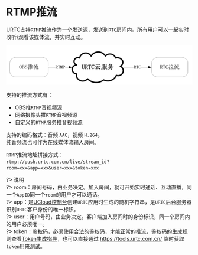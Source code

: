 # RTMP推流

URTC支持`RTMP`推流作为一个发送源，发送到`RTC`房间内。所有用户可以一起实时收听/观看该媒体流，并实时互动。     

![](/images/rtsImage/rts.png)

支持的推流方式有：
 - OBS推`RTMP`音视频源
 - 网络摄像头推`RTMP`音视频源
 - 自定义的`RTMP`服务推音视频源

支持的编码格式：音频 `AAC`，视频 `H.264`。    
纯音频流也可作为在线媒体流输入房间。     

`RTMP`推流地址拼接方式：    
`rtmp://push.urtc.com.cn/live/stream_id?room=xxx&app=xxx&user=xxx&token=xxx`

?> 说明    
?>  room：房间号码，由业务决定。加入房间，就可开始实时通话、互动直播，同一个`AppID`同一个`room`的用户才可以通话。    
?>  app：是[UCloud控制台](https://console.ucloud.cn/)创建`URTC`应用时生成的随机字符串，是`URTC`后台服务器识别`URTC`客户身份的唯一标识。     
?>  user：用户号码，由业务决定。客户端加入房间时的身份标识，同一个房间内的用户必须唯一。    
?> token：鉴权码，必须使用合法的鉴权码，才能正常的推流，鉴权码的生成规则查看[Token生成指导](https://docs.ucloud.cn/urtc/sdk/token)，也可以直接通过 https://tools.urtc.com.cn/ 临时获取`token`用来测试。    

